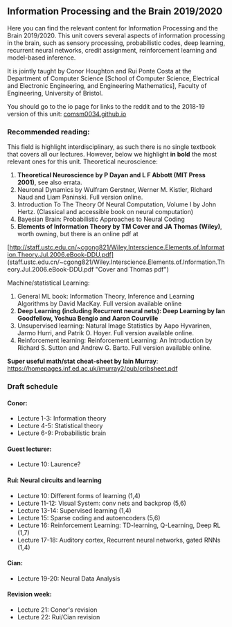 ## Information Processing and the Brain 2019/2020

Here you can find the relevant content for Information Processing and the Brain 2019/2020. This unit covers several aspects of information processing in the brain, such as sensory processing, probabilistic codes, deep learning, recurrent neural networks, credit assignment, reinforcement learning and model-based inference.

It is jointly taught by Conor Houghton and Rui Ponte Costa at the
Department of Computer Science [School of Computer Science, Electrical
and Electronic Engineering, and Engineering Mathematics], Faculty of
Engineering, University of Bristol.

You should go to the io page for links to the reddit and to the 2018-19 version of this unit:
[comsm0034.github.io](http://comsm0034.github.io "unit homepage") 

### Recommended reading:

This field is highlight interdisciplinary, as such there is no single textbook that covers all our lectures. However, below we highlight **in bold** the most relevant ones for this unit.
Theoretical neuroscience:

1. **Theoretical Neuroscience by P Dayan and L F Abbott (MIT Press 2001)**, see also errata.
2. Neuronal Dynamics by Wulfram Gerstner, Werner M. Kistler, Richard Naud and Liam Paninski. Full version online.
3. Introduction To The Theory Of Neural Computation, Volume I by John Hertz. (Classical and accessible book on neural computation)
4. Bayesian Brain: Probabilistic Approaches to Neural Coding
5. **Elements of Information Theory by TM Cover and JA Thomas (Wiley)**, worth owning, but there is an online pdf at 

  [http://staff.ustc.edu.cn/~cgong821/Wiley.Interscience.Elements.of.Information.Theory.Jul.2006.eBook-DDU.pdf]     (staff.ustc.edu.cn/~cgong821/Wiley.Interscience.Elements.of.Information.Theory.Jul.2006.eBook-DDU.pdf "Cover and Thomas pdf")

Machine/statistical Learning:

1. General ML book: Information Theory, Inference and Learning Algorithms by David MacKay. Full version available online
2. **Deep Learning (including Recurrent neural nets): Deep Learning by Ian Goodfellow, Yoshua Bengio and Aaron Courville**
3. Unsupervised learning: Natural Image Statistics by Aapo Hyvarinen, Jarmo Hurri, and Patrik O. Hoyer. Full version available online.
4. Reinforcement learning: Reinforcement Learning: An Introduction by Richard S. Sutton and Andrew G. Barto. Full version available online.

**Super useful math/stat cheat-sheet by Iain Murray**:
https://homepages.inf.ed.ac.uk/imurray2/pub/cribsheet.pdf


### Draft schedule

#### Conor:

* Lecture 1-3: Information theory
* Lecture 4-5: Statistical theory
* Lecture 6-9: Probabilistic brain

#### Guest lecturer:

* Lecture 10: Laurence?

#### Rui: Neural circuits and learning

* Lecture 10: Different forms of learning (1,4)
* Lecture 11-12: Visual System: conv nets and backprop (5,6)
* Lecture 13-14: Supervised learning (1,4)
* Lecture 15: Sparse coding and autoencoders (5,6)
* Lecture 16: Reinforcement Learning: TD-learning, Q-Learning, Deep RL (1,7)
* Lecture 17-18: Auditory cortex, Recurrent neural networks, gated RNNs (1,4)

#### Cian:

* Lecture 19-20: Neural Data Analysis

#### Revision week:

* Lecture 21: Conor's revision
* Lecture 22: Rui/Cian revision
